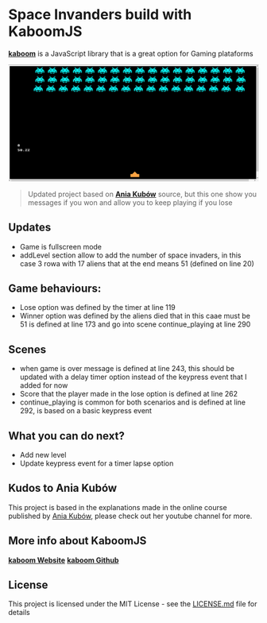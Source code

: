 # Space Invanders build with KaboomJS 

 **[kaboom](https://kaboomjs.com/  "kaboom")** is a JavaScript library that is a great option for Gaming plataforms


![Screen](https://github.com/satrianivzla/kaboomjs-space-invanders/blob/main/screen.jpg)

> Updated project based on **[Ania Kubów](https://github.com/kubowania/space-invaders-kaboom.js "Ania Kubów Original Source")** source, but this one show you messages if you won and allow you to keep playing if you lose

## Updates
- Game is fullscreen mode
- addLevel section allow to add the number of space invaders, in this case 3 rowa with 17 aliens that at the end means 51 (defined on line 20)

## Game behaviours: 
- Lose option was defined by the timer at line 119
- Winner option was defined by the aliens died that in this caae must be 51  is defined at line 173 and go into scene continue_playing at line 290

## Scenes 
- when game is over message is defined at line 243, this should be updated with a delay timer option instead of the keypress event that I added for now
- Score that the player made in the lose option is defined at line 262
- continue_playing is common for both scenarios and is defined at line 292, is based on a basic keypress event

## What you can do next?
- Add new level
- Update keypress event for a timer lapse option

## Kudos to Ania Kubów
This project is based in the explanations made in the online course published by [Ania Kubów](https://www.youtube.com/c/AniaKubów "Ania Kubów Youtube"), please check out her youtube channel for more.

## More info about KaboomJS
 **[kaboom Website](https://kaboomjs.com/  "kaboom")** 
 **[kaboom Github](https://github.com/replit/kaboom "kaboom")** 

## License
This project is licensed under the MIT License - see the [LICENSE.md](LICENSE.md) file for details
